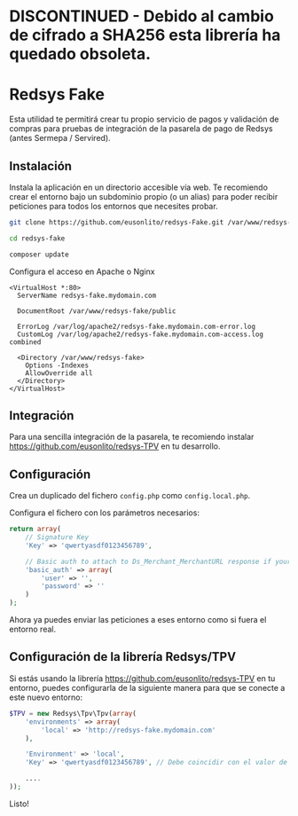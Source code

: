 # DISCONTINUED - Debido al cambio de cifrado a SHA256 esta librería ha quedado obsoleta.

Redsys Fake
=====

Esta utilidad te permitirá crear tu propio servicio de pagos y validación de compras para pruebas de integración de la pasarela de pago de Redsys (antes Sermepa / Servired).

## Instalación

Instala la aplicación en un directorio accesible vía web. Te recomiendo crear el entorno bajo un subdominio propio (o un alias) para poder recibir peticiones para todos los entornos que necesites probar.

```bash
git clone https://github.com/eusonlito/redsys-Fake.git /var/www/redsys-fake

cd redsys-fake

composer update
```

Configura el acceso en Apache o Nginx

```
<VirtualHost *:80>
  ServerName redsys-fake.mydomain.com

  DocumentRoot /var/www/redsys-fake/public

  ErrorLog /var/log/apache2/redsys-fake.mydomain.com-error.log
  CustomLog /var/log/apache2/redsys-fake.mydomain.com-access.log combined

  <Directory /var/www/redsys-fake>
    Options -Indexes
    AllowOverride all
  </Directory>
</VirtualHost>
```

## Integración

Para una sencilla integración de la pasarela, te recomiendo instalar https://github.com/eusonlito/redsys-TPV en tu desarrollo.

## Configuración

Crea un duplicado del fichero `config.php` como `config.local.php`.

Configura el fichero con los parámetros necesarios:

```php
return array(
    // Signature Key
    'Key' => 'qwertyasdf0123456789',

    // Basic auth to attach to Ds_Merchant_MerchantURL response if your environment is protected
    'basic_auth' => array(
        'user' => '',
        'password' => ''
    )
);
```

Ahora ya puedes enviar las peticiones a eses entorno como si fuera el entorno real.

## Configuración de la librería Redsys/TPV

Si estás usando la librería https://github.com/eusonlito/redsys-TPV en tu entorno, puedes configurarla de la siguiente manera para que se conecte a este nuevo entorno:

```php
$TPV = new Redsys\Tpv\Tpv(array(
    'environments' => array(
        'local' => 'http://redsys-fake.mydomain.com'
    ),

    'Environment' => 'local',
    'Key' => 'qwertyasdf0123456789', // Debe coincidir con el valor de Key del entorno de pruebas

    ....
));
```

Listo!
